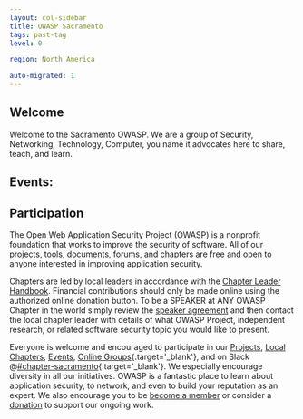 ```yaml
---
layout: col-sidebar
title: OWASP Sacramento
tags: past-tag
level: 0

region: North America

auto-migrated: 1
---
```


## Welcome
Welcome to the Sacramento OWASP. We are a group of Security, Networking, Technology, Computer, you name it advocates here to share, teach, and learn. 

## Events:


## Participation
The Open Web Application Security Project (OWASP) is a nonprofit foundation that
works to improve the security of software. All of our projects, tools,
documents, forums, and chapters are free and open to anyone interested in
improving application security. 

Chapters are led by local leaders in accordance with the
[Chapter Leader Handbook](/www-policy/rules-of-procedure/chapter-handbook).
Financial contributions should only be made online using the authorized online
donation button. To be a SPEAKER at ANY OWASP Chapter in the world simply review
the [speaker agreement](/www-policy/speaker-agreement) and then contact the
local chapter leader with details of what OWASP Project, independent research,
or related software security topic you would like to present.

Everyone is welcome and encouraged to participate in our [Projects](/projects),
[Local Chapters](/chapters), [Events](/events),
[Online Groups](https://groups.google.com/a/owasp.com/){:target='_blank'}, and
on Slack @[#chapter-sacramento](https://owasp.slack.com/){:target='_blank'}. We
especially encourage diversity in all our initiatives. OWASP is a fantastic
place to learn about application security, to network, and even to build your
reputation as an expert. We also encourage you to be
[become a member](/membership) or consider a [donation](/donate) to support our
ongoing work.
